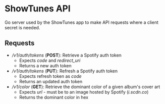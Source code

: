 # ShowTunes API

Go server used by the ShowTunes app to make API requests where a client secret is needed.

## Requests
* */v1/auth/tokens* (**POST**): Retrieve a Spotify auth token
  * Expects *code* and *redirect_uri*
  * Returns a new auth token
* */v1/auth/tokens* (**PUT**): Refresh a Spotify auth token
  * Expects refresh token as *code*
  * Returns an updated auth token
* */v1/color* (**GET**): Retrieve the dominant color of a given album's cover art
  * Expects *url* - must be to an image hosted by Spotify (*i.scdn.co*)
  * Returns the dominant color in hex
